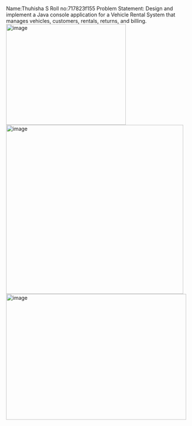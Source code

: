 Name:Thuhisha S
Roll no:717823f155
Problem Statement: 
Design and implement a Java console application for a Vehicle Rental System that 
manages vehicles, customers, rentals, returns, and billing. 
<img width="327" height="275" alt="image" src="https://github.com/user-attachments/assets/f6467933-913c-42fd-8748-db4643d558ac" />
<img width="484" height="461" alt="image" src="https://github.com/user-attachments/assets/ef6f75d3-8cc4-467a-8e52-9efeee648f7f" />
<img width="492" height="343" alt="image" src="https://github.com/user-attachments/assets/6750a1fd-c298-4d7b-818e-c76141012053" />


